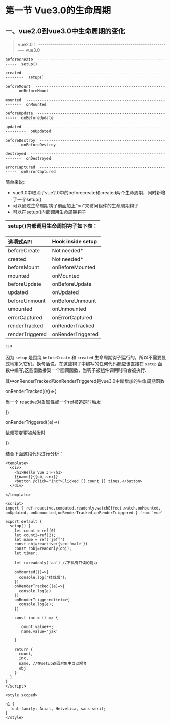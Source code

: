 # 第一节 Vue3.0的生命周期

## 一、vue2.0到vue3.0中生命周期的变化

> vue2.0：    -----------------------------------------------------------------    vue3.0

```
beforecreate  -------------------------------------------------------------  setup()

created  ---------------------------------------------------------------------  setup()

beforeMount  -------------------------------------------------------------  onBeforeMount  

mounted  --------------------------------------------------------------------  onMounted  

beforeUpdate  -------------------------------------------------------------  onBeforeUpdate  

updated  ----------------------------------------------------------------------  onUpdated  

beforeDestroy  ------------------------------------------------------------  onBeforeDestroy

destroyed  ------------------------------------------------------------------  onDestroyed  

errorCaptured  ------------------------------------------------------------  onErrorCaptured
```

简单来说:

* vue3.0中取消了vue2.0中的beforecreate和created两个生命周期，同时新增了一个setup\(\)
* 可以通过生命周期钩子前面加上“on"来访问组件的生命周期钩子
* 可以在setup\(\)内部调用生命周期钩子

| setup\(\)内部调用生命周期钩子如下表： |
| :--- |


| 选项式API | Hook inside setup |
| :--- | :--- |
| beforeCreate | Not needed\* |
| created | Not needed\* |
| beforeMount | onBeforeMounted |
| mounted | onMounted |
| beforeUpdate | onBeforeUpdate |
| updated | onUpdated |
| beforeUnmount | onBeforeUnmount |
| umounted | onUnmounted |
| errorCaptured | onErrorCaptured |
| renderTracked | onRenderTracked |
| renderTriggered | onRenderTriggered |

TIP

因为 `setup` 是围绕 `beforeCreate` 和 `created` 生命周期钩子运行的，所以不需要显式地定义它们。换句话说，在这些钩子中编写的任何代码都应该直接在 `setup` 函数中编写,这些函数接受一个回调函数，当钩子被组件调用时将会被执行.

其中onRenderTracked和onRenderTriggered是vue3.0中新增加的生命周期函数

onRenderTracked\(\(e\)=&gt;{

当一个 reactive对象属性或一个ref被追踪时触发

}\)

onRenderTriggered\(\(e\)=&gt;{

依赖项变更被触发时

}\)

结合下面这段代码进行分析：

```
<template>
  <div>
    <h1>Hello Vue 3!</h1>
    {{name}}{{obj.sex}}
    <button @click="inc">Clicked {{ count }} times.</button>
  </div>

</template>

<script>
import { ref,reactive,computed,readonly,watchEffect,watch,onMounted, onUpdated, onUnmounted,onRenderTracked,onRenderTriggered } from 'vue'

export default {
  setup() {
    let count = ref(0)
    let count2=ref(2);
    let name = ref('jeff')
    const obj=reactive({sex:'male'})
    const robj=readonly(obj); 
    let timer;

    let r=readonly('aa') //不具有只读的能力

    onMounted(()=>{
      console.log('挂载后');
    })
    onRenderTracked((e)=>{
      console.log(e)
    })
    onRenderTriggered((e)=>{
      console.log(e);
    })

    const inc = () => {

       count.value++;
       name.value='jak'

    }

    return {
      count,
      inc,
      name, //在setup返回对象中自动解套
      obj
    }
  }
}
</script>

<style scoped>

h1 {
  font-family: Arial, Helvetica, sans-serif;
}
</style>
```



